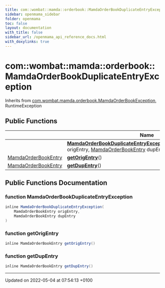 ```yaml
---
title: com::wombat::mamda::orderbook::MamdaOrderBookDuplicateEntryException
sidebar: openmama_sidebar
folder: openmama
toc: false
layout: documentation
with_title: false
sidebar_url: /openmama_api_reference_docs.html
with_doxylinks: true
---
```


# com::wombat::mamda::orderbook::MamdaOrderBookDuplicateEntryException





Inherits from [com.wombat.mamda.orderbook.MamdaOrderBookException](classcom_1_1wombat_1_1mamda_1_1orderbook_1_1MamdaOrderBookException.html), RuntimeException

## Public Functions

|                | Name           |
| -------------- | -------------- |
| | **[MamdaOrderBookDuplicateEntryException](classcom_1_1wombat_1_1mamda_1_1orderbook_1_1MamdaOrderBookDuplicateEntryException.html#function-mamdaorderbookduplicateentryexception)**([MamdaOrderBookEntry](classcom_1_1wombat_1_1mamda_1_1orderbook_1_1MamdaOrderBookEntry.html) origEntry, [MamdaOrderBookEntry](classcom_1_1wombat_1_1mamda_1_1orderbook_1_1MamdaOrderBookEntry.html) dupEntry) |
| [MamdaOrderBookEntry](classcom_1_1wombat_1_1mamda_1_1orderbook_1_1MamdaOrderBookEntry.html) | **[getOrigEntry](classcom_1_1wombat_1_1mamda_1_1orderbook_1_1MamdaOrderBookDuplicateEntryException.html#function-getorigentry)**() |
| [MamdaOrderBookEntry](classcom_1_1wombat_1_1mamda_1_1orderbook_1_1MamdaOrderBookEntry.html) | **[getDupEntry](classcom_1_1wombat_1_1mamda_1_1orderbook_1_1MamdaOrderBookDuplicateEntryException.html#function-getdupentry)**() |

## Public Functions Documentation

### function MamdaOrderBookDuplicateEntryException

```java
inline MamdaOrderBookDuplicateEntryException(
    MamdaOrderBookEntry origEntry,
    MamdaOrderBookEntry dupEntry
)
```


### function getOrigEntry

```java
inline MamdaOrderBookEntry getOrigEntry()
```


### function getDupEntry

```java
inline MamdaOrderBookEntry getDupEntry()
```


-------------------------------

Updated on 2022-05-04 at 07:54:13 +0100